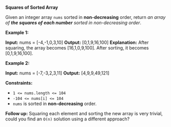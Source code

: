 **Squares of Sorted Array**

Given an integer array `nums` sorted in **non-decreasing** order, return _an array of **the squares of each number** sorted in non-decreasing order_.

**Example 1:**

**Input:** nums = \[-4,-1,0,3,10\]
**Output:** \[0,1,9,16,100\]
**Explanation:** After squaring, the array becomes \[16,1,0,9,100\].
After sorting, it becomes \[0,1,9,16,100\].

**Example 2:**

**Input:** nums = \[-7,-3,2,3,11\]
**Output:** \[4,9,9,49,121\]

**Constraints:**

*   `1 <= nums.length <= 104`
*   `-104 <= nums[i] <= 104`
*   `nums` is sorted in **non-decreasing** order.

**Follow up:** Squaring each element and sorting the new array is very trivial, could you find an `O(n)` solution using a different approach?
